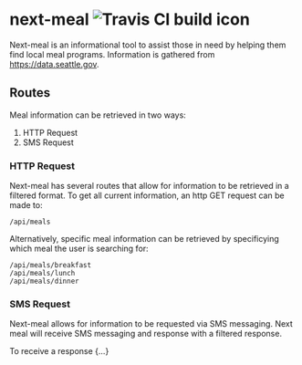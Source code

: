 # next-meal ![Travis CI build icon](https://travis-ci.org/Next-Meal/next-meal.svg?branch=master)

Next-meal is an informational tool to assist those in need by helping them find local meal programs.
Information is gathered from <https://data.seattle.gov>.

## Routes

Meal information can be retrieved in two ways:
  1. HTTP Request
  2. SMS Request

### HTTP Request

Next-meal has several routes that allow for information to be retrieved in a filtered format.
To get all current information, an http GET request can be made to:

```
/api/meals
```

Alternatively, specific meal information can be retrieved by specificying which meal the user is searching for:

```
/api/meals/breakfast
/api/meals/lunch
/api/meals/dinner
```

### SMS Request

Next-meal allows for information to be requested via SMS messaging. Next meal will receive SMS messaging and response with a filtered response.

To receive a response {...}

